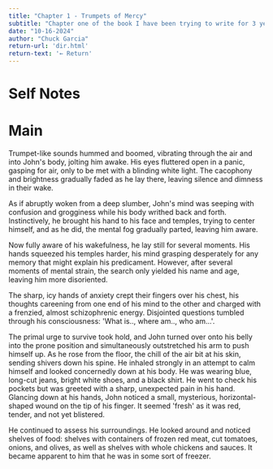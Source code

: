 ```yaml
---
title: "Chapter 1 - Trumpets of Mercy"
subtitle: "Chapter one of the book I have been trying to write for 3 years now"
date: "10-16-2024"
author: "Chuck Garcia"
return-url: 'dir.html'
return-text: '← Return'
---
```


# Self Notes

# Main
Trumpet-like sounds hummed and boomed, vibrating through the air and into John's body, jolting him awake. His eyes fluttered open in a panic, gasping for air, only to be met with a blinding white light. The cacophony and brightness gradually faded as he lay there, leaving silence and dimness in their wake.

As if abruptly woken from a deep slumber, John's mind was seeping with confusion and grogginess while his body writhed back and forth. Instinctively, he brought his hand to his face and temples, trying to center himself, and as he did, the mental fog gradually parted, leaving him aware.

Now fully aware of his wakefulness, he lay still for several moments. His hands squeezed his temples harder, his mind grasping desperately for any memory that might explain his predicament. However, after several moments of mental strain, the search only yielded his name and age, leaving him more disoriented. 

The sharp, icy hands of anxiety crept their fingers over his chest, his thoughts careening from one end of his mind to the other and charged with a frenzied, almost schizophrenic energy. Disjointed questions tumbled through his consciousness: 'What is.., where am.., who am...'.

The primal urge to survive took hold, and John turned over onto his belly into the prone position and simultaneously outstretched his arm to push himself up. As he rose from the floor, the chill of the air bit at his skin, sending shivers down his spine. He inhaled strongly in an attempt to calm himself and looked concernedly down at his body. He was wearing blue, long-cut jeans, bright white shoes, and a black shirt. He went to check his pockets but was greeted with a sharp, unexpected pain in his hand. Glancing down at his hands, John noticed a small, mysterious, horizontal-shaped wound on the tip of his finger. It seemed 'fresh' as it was red, tender, and not yet blistered.

He continued to assess his surroundings. He looked around and noticed shelves of food: shelves with containers of frozen red meat, cut tomatoes, onions, and olives, as well as shelves with whole chickens and sauces. It became apparent to him that he was in some sort of freezer.